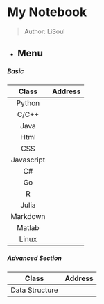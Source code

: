 # My Notebook
> Author: LiSoul
- ## Menu
##### Basic
|Class|Address|
|:-:|:-:|
|Python||
|C/C++||
|Java||
|Html||
|CSS||
|Javascript||
|C#||
|Go||
|R||
|Julia||
|Markdown||
|Matlab||
|Linux||

##### Advanced Section
|Class|Address|
|:-:|:-:|
|Data Structure||